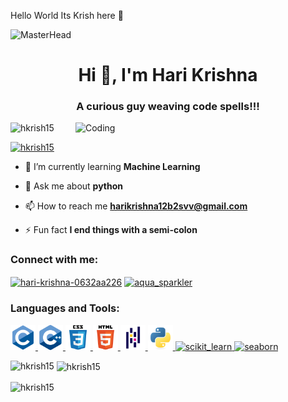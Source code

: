  Hello World Its Krish here 👋

![MasterHead]( https://raw.githubusercontent.com/mykolaharmash/git-jump/main/img/readme-banner.png)
<h1 align="center">Hi 👋, I'm Hari Krishna</h1>
<h3 align="center">A curious guy weaving code spells!!!</h3>

<img align="right" alt="Coding" width="400" src =  "https://cdn.dribbble.com/users/1162077/screenshots/3848914/programmer.gif">


<p align="left"> <img src="https://komarev.com/ghpvc/?username=hkrish15&label=Profile%20views&color=0e75b6&style=flat" alt="hkrish15" /> </p>

<p align="left"> <a href="https://github.com/ryo-ma/github-profile-trophy"><img src="https://github-profile-trophy.vercel.app/?username=hkrish15" alt="hkrish15" /></a> </p>

- 🌱 I’m currently learning **Machine Learning**

- 💬 Ask me about **python**

- 📫 How to reach me **harikrishna12b2svv@gmail.com**

- ⚡ Fun fact **I end things with a semi-colon**

<h3 align="left">Connect with me:</h3>
<p align="left">
<a href="https://linkedin.com/in/hari-krishna-0632aa226" target="blank"><img align="center" src="https://raw.githubusercontent.com/rahuldkjain/github-profile-readme-generator/master/src/images/icons/Social/linked-in-alt.svg" alt="hari-krishna-0632aa226" height="30" width="40" /></a>
<a href="https://instagram.com/aqua_sparkler" target="blank"><img align="center" src="https://raw.githubusercontent.com/rahuldkjain/github-profile-readme-generator/master/src/images/icons/Social/instagram.svg" alt="aqua_sparkler" height="30" width="40" /></a>
</p>

<h3 align="left">Languages and Tools:</h3>
<p align="left"> <a href="https://www.cprogramming.com/" target="_blank" rel="noreferrer"> <img src="https://raw.githubusercontent.com/devicons/devicon/master/icons/c/c-original.svg" alt="c" width="40" height="40"/> </a> <a href="https://www.w3schools.com/cpp/" target="_blank" rel="noreferrer"> <img src="https://raw.githubusercontent.com/devicons/devicon/master/icons/cplusplus/cplusplus-original.svg" alt="cplusplus" width="40" height="40"/> </a> <a href="https://www.w3schools.com/css/" target="_blank" rel="noreferrer"> <img src="https://raw.githubusercontent.com/devicons/devicon/master/icons/css3/css3-original-wordmark.svg" alt="css3" width="40" height="40"/> </a> <a href="https://www.w3.org/html/" target="_blank" rel="noreferrer"> <img src="https://raw.githubusercontent.com/devicons/devicon/master/icons/html5/html5-original-wordmark.svg" alt="html5" width="40" height="40"/> </a> <a href="https://pandas.pydata.org/" target="_blank" rel="noreferrer"> <img src="https://raw.githubusercontent.com/devicons/devicon/2ae2a900d2f041da66e950e4d48052658d850630/icons/pandas/pandas-original.svg" alt="pandas" width="40" height="40"/> </a> <a href="https://www.python.org" target="_blank" rel="noreferrer"> <img src="https://raw.githubusercontent.com/devicons/devicon/master/icons/python/python-original.svg" alt="python" width="40" height="40"/> </a> <a href="https://scikit-learn.org/" target="_blank" rel="noreferrer"> <img src="https://upload.wikimedia.org/wikipedia/commons/0/05/Scikit_learn_logo_small.svg" alt="scikit_learn" width="40" height="40"/> </a> <a href="https://seaborn.pydata.org/" target="_blank" rel="noreferrer"> <img src="https://seaborn.pydata.org/_images/logo-mark-lightbg.svg" alt="seaborn" width="40" height="40"/> </a> </p>

<p><img align="left" src="https://github-readme-stats.vercel.app/api/top-langs?username=hkrish15&show_icons=true&locale=en&layout=compact" alt="hkrish15" /></p>

<p>&nbsp;<img align="center" src="https://github-readme-stats.vercel.app/api?username=hkrish15&show_icons=true&locale=en" alt="hkrish15" /></p>

<p><img align="center" src="https://github-readme-streak-stats.herokuapp.com/?user=hkrish15&" alt="hkrish15" /></p>

